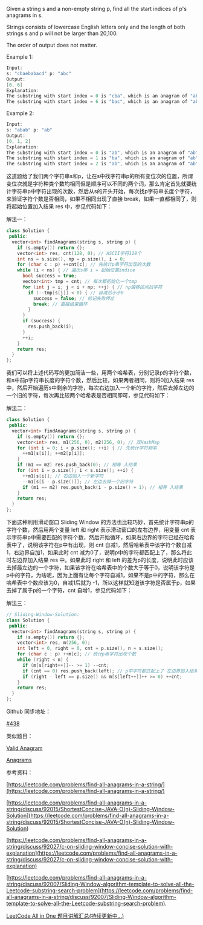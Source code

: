 Given a string s and a non-empty string p, find all the start indices of p's anagrams in s.

Strings consists of lowercase English letters only and the length of both strings s and p will not be larger than 20,100.

The order of output does not matter.

Example 1:

```cpp
Input:
s: "cbaebabacd" p: "abc"
Output:
[0, 6]
Explanation:
The substring with start index = 0 is "cba", which is an anagram of "abc".
The substring with start index = 6 is "bac", which is an anagram of "abc".
```

Example 2:

```cpp
Input:
s: "abab" p: "ab"
Output:
[0, 1, 2]
Explanation:
The substring with start index = 0 is "ab", which is an anagram of "ab".
The substring with start index = 1 is "ba", which is an anagram of "ab".
The substring with start index = 2 is "ab", which is an anagram of "ab".
```

这道题给了我们两个字符串s和p，让在s中找字符串p的所有变位次的位置，所谓变位次就是字符种类个数均相同但是顺序可以不同的两个词，那么肯定首先就要统计字符串p中字符出现的次数，然后从s的开头开始，每次找p字符串长度个字符，来验证字符个数是否相同，如果不相同出现了直接 break，如果一直都相同了，则将起始位置加入结果 res 中，参见代码如下：

解法一：

```cpp
class Solution {
 public:
  vector<int> findAnagrams(string s, string p) {
    if (s.empty()) return {};
    vector<int> res, cnt(128, 0); // ASCII字符128个
    int ns = s.size(), np = p.size(), i = 0;
    for (char c : p) ++cnt[c]; // 先统计p串字符出现的次数
    while (i < ns) { // 遍历s串 i = 起始位置indice
      bool success = true;
      vector<int> tmp = cnt; // 每次都初始化一个tmp
      for (int j = i; j < i + np; ++j) { // np偏移区间找字符
        if (--tmp[s[j]] < 0) { // 自减后小于0
          success = false; // 标记失败停止
          break; // 直接结束循环
        }
      }
      if (success) {
        res.push_back(i); 
      }
      ++i;
    }
    return res;
  }
};
```

我们可以将上述代码写的更加简洁一些，用两个哈希表，分别记录p的字符个数，和s中前p字符串长度的字符个数，然后比较，如果两者相同，则将0加入结果 res 中，然后开始遍历s中剩余的字符，每次右边加入一个新的字符，然后去掉左边的一个旧的字符，每次再比较两个哈希表是否相同即可，参见代码如下：

解法二：

```cpp
class Solution {
 public:
  vector<int> findAnagrams(string s, string p) {
    if (s.empty()) return {};
    vector<int> res, m1(256, 0), m2(256, 0); // 双HashMap
    for (int i = 0; i < p.size(); ++i) { // 先统计字符频率
      ++m1[s[i]]; ++m2[p[i]];
    }
    if (m1 == m2) res.push_back(0); // 相等 入结果
    for (int i = p.size(); i < s.size(); ++i) {
      ++m1[s[i]]; // 右边加入一个新字符
      --m1[s[i - p.size()]]; // 左边去掉一个旧字符
      if (m1 == m2) res.push_back(i - p.size() + 1); // 相等 入结果
    }
    return res;
  }
};
```

下面这种利用滑动窗口 Sliding Window 的方法也比较巧妙，首先统计字符串p的字符个数，然后用两个变量 left 和 right 表示滑动窗口的左右边界，用变量 cnt 表示字符串p中需要匹配的字符个数，然后开始循环，如果右边界的字符已经在哈希表中了，说明该字符在p中有出现，则 cnt 自减1，然后哈希表中该字符个数自减1，右边界自加1，如果此时 cnt 减为0了，说明p中的字符都匹配上了，那么将此时左边界加入结果 res 中。如果此时 right 和 left 的差为p的长度，说明此时应该去掉最左边的一个字符，如果该字符在哈希表中的个数大于等于0，说明该字符是p中的字符，为啥呢，因为上面有让每个字符自减1，如果不是p中的字符，那么在哈希表中个数应该为0，自减1后就为 -1，所以这样就知道该字符是否属于p，如果去掉了属于p的一个字符，cnt 自增1，参见代码如下：

解法三：

```cpp
// Sliding-Window-Solution:
class Solution {
 public:
  vector<int> findAnagrams(string s, string p) {
    if (s.empty()) return {};
    vector<int> res, m(256, 0);
    int left = 0, right = 0, cnt = p.size(), n = s.size();
    for (char c : p) ++m[c]; // 统计p串字符出现个数
    while (right < n) {
      if (m[s[right++]]-- >= 1) --cnt;
      if (cnt == 0) res.push_back(left); // p中字符都匹配上了 左边界加入结果
      if (right - left == p.size() && m[s[left++]]++ >= 0) ++cnt;
    }
    return res;
  }
};
```

Github 同步地址：

[#438](https://github.com/grandyang/leetcode/issues/438)

类似题目：

[Valid Anagram](http://www.cnblogs.com/grandyang/p/4694988.html)

[Anagrams](http://www.cnblogs.com/grandyang/p/4385822.html)

参考资料：

[https://leetcode.com/problems/find-all-anagrams-in-a-string/](https://leetcode.com/problems/find-all-anagrams-in-a-string/)

[](<https://leetcode.com/problems/find-all-anagrams-in-a-string/discuss/92015/ShortestConcise-JAVA-O(n)-Sliding-Window-Solution>)[https://leetcode.com/problems/find-all-anagrams-in-a-string/discuss/92015/ShortestConcise-JAVA-O(n)-Sliding-Window-Solution](<https://leetcode.com/problems/find-all-anagrams-in-a-string/discuss/92015/ShortestConcise-JAVA-O(n)-Sliding-Window-Solution>)

[https://leetcode.com/problems/find-all-anagrams-in-a-string/discuss/92027/c-on-sliding-window-concise-solution-with-explanation](https://leetcode.com/problems/find-all-anagrams-in-a-string/discuss/92027/c-on-sliding-window-concise-solution-with-explanation)

[https://leetcode.com/problems/find-all-anagrams-in-a-string/discuss/92007/Sliding-Window-algorithm-template-to-solve-all-the-Leetcode-substring-search-problem](https://leetcode.com/problems/find-all-anagrams-in-a-string/discuss/92007/Sliding-Window-algorithm-template-to-solve-all-the-Leetcode-substring-search-problem).

[LeetCode All in One 题目讲解汇总(持续更新中...)](http://www.cnblogs.com/grandyang/p/4606334.html)
